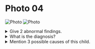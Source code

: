 # Photo 04

![Photo](/pediatrics/photo/04a.png)
![Photo](/pediatrics/photo/04b.png)

<details>
<summary>Give 2 abnormal findings.</summary>

Figure 1:

1. Decorticate posture
1. Hand fisting
1. Scissoring of the legs

Figure 2:

1. Decerebrate posture
1. Opistothonus posture
1. Spastic child
1. Neck retraction
1. Hand fisting

</details>

<details>
<summary>What is the diagnosis?</summary>
Cerebral palsy (spastic quadriplegic type)
</details>

<details>
<summary>Mention 3 possible causes of this child.</summary>

1. Antenatal: Congenital malformation of the brain, Intrauterine TORCH infection, Radiation, Trauma, Drugs
1. Perinatal: Low birth weight, Prematurity, Birth asphysia, Birth injury
1. Postnatal: Kernicterus, Hypoglycaemia, Meningitis

</details>
